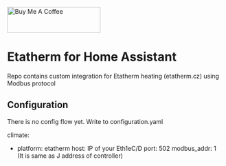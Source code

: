 <a href="https://www.buymeacoffee.com/qG6DdXgzah" target="_blank"><img src="https://cdn.buymeacoffee.com/buttons/v2/default-blue.png" alt="Buy Me A Coffee" style="height: 60px !important;width: 217px !important;" ></a>
# Etatherm for Home Assistant
Repo contains custom integration for Etatherm heating (etatherm.cz) using Modbus protocol

## Configuration
There is no config flow yet.
Write to configuration.yaml

climate:
- platform: etatherm
  host: IP of your Eth1eC/D
  port: 502
  modbus_addr: 1 (It is same as J address of controller)
